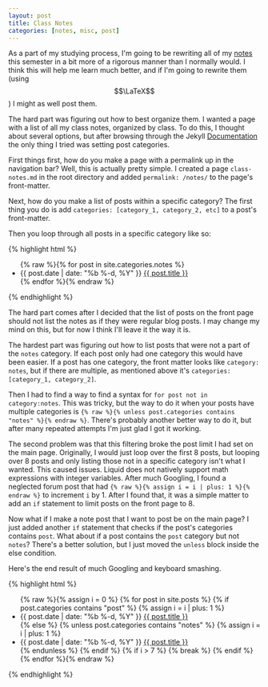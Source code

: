 ```yaml
---
layout: post
title: Class Notes
categories: [notes, misc, post]
---
```


As a part of my studying process, I'm going to be rewriting all of my [notes](/notes/) this semester in a bit more of a rigorous manner than I normally would. I think this will help me learn much better, and if I'm going to rewrite them (using $$\LaTeX$$) I might as well post them.

The hard part was figuring out how to best organize them. I wanted a page with a list of all my class notes, organized by class. To do this, I thought about several options, but after browsing through the Jekyll [Documentation](https://jekyllrb.com/docs/home/) the only thing I tried was setting post categories.

First things first, how do you make a page with a permalink up in the navigation bar? Well, this is actually pretty simple. I created a page `class-notes.md` in the root directory and added `permalink: /notes/` to the page's front-matter.

Next, how do you make a list of posts within a specific category? The first thing you do is add `categories: [category_1, category_2, etc]` to a post's front-matter.

Then you loop through all posts in a specific category like so:

{% highlight html %}
<ul>
    {% raw %}{% for post in site.categories.notes %}
        <li>
            <span class="post-date">{{ post.date | date: "%b %-d, %Y" }}</span>
            <a class="post-link" href="{{ post.url | prepend: site.baseurl }}">{{ post.title }}</a>
        </li>
    {% endfor %}{% endraw %}
</ul>
{% endhighlight %}

The hard part comes after I decided that the list of posts on the front page should not list the notes as if they were regular blog posts. I may change my mind on this, but for now I think I'll leave it the way it is.

The hardest part was figuring out how to list posts that were not a part of the `notes` category. If each post only had one category this would have been easier. If a post has one category, the front matter looks like `category: notes`, but if there are multiple, as mentioned above it's `categories: [category_1, category_2]`.

Then I had to find a way to find a syntax for `for post not in category:notes`. This was tricky, but the way to do it when your posts have multiple categories is `{% raw %}{% unless post.categories contains "notes" %}{% endraw %}`. There's probably another better way to do it, but after many repeated attempts I'm just glad I got it working.

The second problem was that this filtering broke the post limit I had set on the main page. Originally, I would just loop over the first 8 posts, but looping over 8 posts and only listing those not in a specific category isn't what I wanted. This caused issues. Liquid does not natively support math expressions with integer variables. After much Googling, I found a neglected forum post that had `{% raw %}{% assign i = i | plus: 1 %}{% endraw %}` to increment `i` by 1. After I found that, it was a simple matter to add an `if` statement to limit posts on the front page to 8.

Now what if I make a note post that I want to post be on the main page? I just added another `if` statement that checks if the post's categories contains `post`. What about if a post contains the `post` category but not `notes`? There's a better solution, but I just moved the `unless` block inside the else condition.

Here's the end result of much Googling and keyboard smashing.

{% highlight html %}
<ul class="posts">
    {% raw %}{% assign i = 0 %}
    {% for post in site.posts %}
        {% if post.categories contains "post" %}
            {% assign i = i | plus: 1 %}
            <li>
                <span class="post-date">{{ post.date | date: "%b %-d, %Y" }}</span>
                <a class="post-link" href="{{ post.url | prepend: site.baseurl }}">{{ post.title }}</a>
            </li>
        {% else %}
            {% unless post.categories contains "notes" %}
                {% assign i = i | plus: 1 %}
                <li>
                    <span class="post-date">{{ post.date | date: "%b %-d, %Y" }}</span>
                    <a class="post-link" href="{{ post.url | prepend: site.baseurl }}">{{ post.title }}</a>
                </li>
            {% endunless %}
        {% endif %}
        {% if i > 7 %}
            {% break %}
        {% endif %}
    {% endfor %}{% endraw %}
</ul>
{% endhighlight %}

